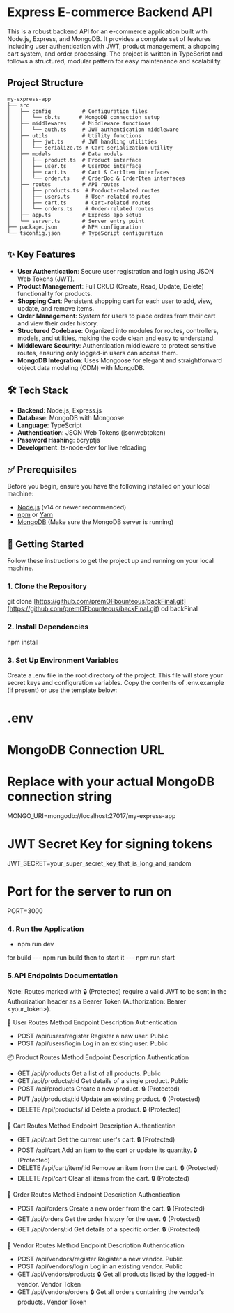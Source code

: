# Express E-commerce Backend API

This is a robust backend API for an e-commerce application built with Node.js, Express, and MongoDB. It provides a complete set of features including user authentication with JWT, product management, a shopping cart system, and order processing. The project is written in TypeScript and follows a structured, modular pattern for easy maintenance and scalability.

## Project Structure

```
my-express-app
├── src
│   ├── config          # Configuration files
│   │   └── db.ts      # MongoDB connection setup
│   ├── middlewares     # Middleware functions
│   │   └── auth.ts     # JWT authentication middleware
│   ├── utils           # Utility functions
│   │   ├── jwt.ts      # JWT handling utilities
│   │   └── serialize.ts # Cart serialization utility
│   ├── models          # Data models
│   │   ├── product.ts  # Product interface
│   │   ├── user.ts     # UserDoc interface
│   │   ├── cart.ts     # Cart & CartItem interfaces
│   │   └── order.ts    # OrderDoc & OrderItem interfaces
│   ├── routes          # API routes
│   │   ├── products.ts  # Product-related routes
│   │   ├── users.ts     # User-related routes
│   │   ├── cart.ts      # Cart-related routes
│   │   └── orders.ts    # Order-related routes
│   ├── app.ts          # Express app setup
│   └── server.ts       # Server entry point
├── package.json        # NPM configuration
└── tsconfig.json       # TypeScript configuration
```


## ✨ Key Features

-   **User Authentication**: Secure user registration and login using JSON Web Tokens (JWT).
-   **Product Management**: Full CRUD (Create, Read, Update, Delete) functionality for products.
-   **Shopping Cart**: Persistent shopping cart for each user to add, view, update, and remove items.
-   **Order Management**: System for users to place orders from their cart and view their order history.
-   **Structured Codebase**: Organized into modules for routes, controllers, models, and utilities, making the code clean and easy to understand.
-   **Middleware Security**: Authentication middleware to protect sensitive routes, ensuring only logged-in users can access them.
-   **MongoDB Integration**: Uses Mongoose for elegant and straightforward object data modeling (ODM) with MongoDB.

## 🛠️ Tech Stack

-   **Backend**: Node.js, Express.js
-   **Database**: MongoDB with Mongoose
-   **Language**: TypeScript
-   **Authentication**: JSON Web Tokens (jsonwebtoken)
-   **Password Hashing**: bcryptjs
-   **Development**: ts-node-dev for live reloading

## ✅ Prerequisites

Before you begin, ensure you have the following installed on your local machine:
-   [Node.js](https://nodejs.org/en/) (v14 or newer recommended)
-   [npm](https://www.npmjs.com/get-npm) or [Yarn](https://yarnpkg.com/)
-   [MongoDB](https://www.mongodb.com/try/download/community) (Make sure the MongoDB server is running)

## 🚀 Getting Started

Follow these instructions to get the project up and running on your local machine.

### 1. Clone the Repository


git clone [https://github.com/premOFbounteous/backFinal.git](https://github.com/premOFbounteous/backFinal.git)
cd backFinal

### 2. Install Dependencies


npm install

### 3. Set Up Environment Variables

Create a .env file in the root directory of the project. This file will store your secret keys and configuration variables. Copy the contents of .env.example (if present) or use the template below:


# .env

# MongoDB Connection URL
# Replace with your actual MongoDB connection string
MONGO_URI=mongodb://localhost:27017/my-express-app

# JWT Secret Key for signing tokens
JWT_SECRET=your_super_secret_key_that_is_long_and_random

# Port for the server to run on
PORT=3000

### 4. Run the Application

- npm run dev

for build --- npm run build
then to start it --- npm run start

###   5.API Endpoints Documentation


Note: Routes marked with 🔒 (Protected) require a valid JWT to be sent in the Authorization header as a Bearer Token (Authorization: Bearer <your_token>).

👤 User Routes
Method	Endpoint	Description	Authentication
- POST	/api/users/register	Register a new user.	Public
- POST	/api/users/login	Log in an existing user.	Public

📦 Product Routes
Method	Endpoint	Description	Authentication
- GET	/api/products	Get a list of all products.	Public
- GET	/api/products/:id	Get details of a single product.	Public
- POST	/api/products	Create a new product.	🔒 (Protected)
- PUT	/api/products/:id	Update an existing product.	🔒 (Protected)
- DELETE	/api/products/:id	Delete a product.	🔒 (Protected)

🛒 Cart Routes
Method	Endpoint	Description	Authentication
- GET	/api/cart	Get the current user's cart.	🔒 (Protected)
- POST	/api/cart	Add an item to the cart or update its quantity.	🔒 (Protected)
- DELETE	/api/cart/item/:id	Remove an item from the cart.	🔒 (Protected)
- DELETE	/api/cart	Clear all items from the cart.	🔒 (Protected)

🧾 Order Routes
Method	Endpoint	Description	Authentication
- POST	/api/orders	Create a new order from the cart.	🔒 (Protected)
- GET	/api/orders	Get the order history for the user.	🔒 (Protected)
- GET	/api/orders/:id	Get details of a specific order.	🔒 (Protected)


🏪 Vendor Routes
Method	Endpoint	Description	Authentication
- POST	/api/vendors/register	Register a new vendor.	Public
- POST	/api/vendors/login	Log in an existing vendor.	Public
- GET	/api/vendors/products	🔒 Get all products listed by the logged-in vendor.	Vendor Token
- GET	/api/vendors/orders	🔒 Get all orders containing the vendor's products.	Vendor Token

